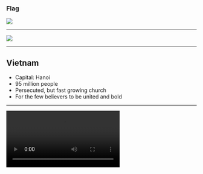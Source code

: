 ### Flag

![](https://upload.wikimedia.org/wikipedia/commons/2/21/Flag_of_Vietnam.svg)

---

![](https://upload.wikimedia.org/wikipedia/commons/d/d6/Location_Vietnam_ASEAN.svg)

---

## Vietnam

-   Capital: Hanoi
-   95 million people
-   Persecuted, but fast growing church
-   For the few believers to be united and bold

---

![](https://f000.backblazeb2.com/file/ccw-prayer/vietnam.mp4)
